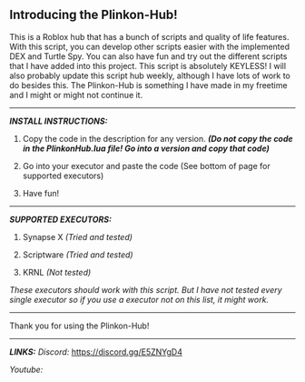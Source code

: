 Introducing the Plinkon-Hub!
----------------------------
This is a Roblox hub that has a bunch of
scripts and quality of life features.
With this script, you can develop other scripts
easier with the implemented DEX and Turtle Spy.
You can also have fun and try out the different 
scripts that I have added into this project.
This script is absolutely KEYLESS! I will also 
probably update this script hub weekly, 
although I have lots of work to do besides this.
The Plinkon-Hub is something I have made in 
my freetime and I might or might not continue it.
_____
**_INSTALL INSTRUCTIONS:_**

1. Copy the code in the description for any version. _**(Do not copy the code in the PlinkonHub.lua file! Go into a version and copy that code)**_

2. Go into your executor and paste the code
(See bottom of page for supported executors)

3. Have fun!
_____
**_SUPPORTED EXECUTORS:_**

1. Synapse X _(Tried and tested)_

2. Scriptware _(Tried and tested)_

3. KRNL _(Not tested)_

_These executors should work with this script.
But I have not tested every single executor
so if you use a executor not on this list, 
it might work._
_____
Thank you for using the Plinkon-Hub!
_____
**_LINKS:_**
_Discord:_ https://discord.gg/E5ZNYgD4

_Youtube:_ 
